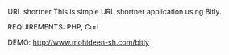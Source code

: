 URL shortner
This is simple URL shortner application using Bitly.

REQUIREMENTS:
PHP, Curl

DEMO:
http://www.mohideen-sh.com/bitly